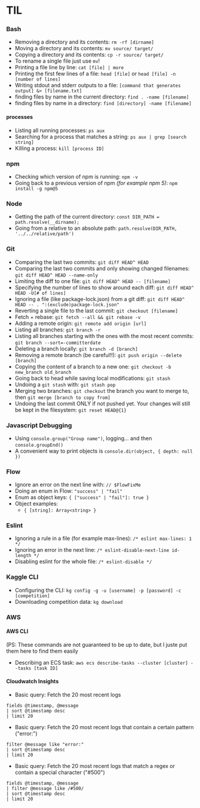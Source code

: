 # TIL

### Bash

* Removing a directory and its contents: `rm -rf [dirname]`
* Moving a directory and its contents: `mv source/ target/`
* Copying a directory and its contents: `cp -r source/ target/` 
* To rename a single file just use `mv`!
* Printing a file line by line: `cat [file] | more` 
* Printing the first few lines of a file: `head [file]` or `head [file] -n [number of lines]`
* Writing stdout and stderr outputs to a file: `[command that generates output] &> [filename.txt]`
* finding files by name in the current directory: `find . -name [filename]`
* finding files by name in a directory: `find [directory] -name [filename]`

#### processes
* Listing all running processes: `ps aux`
* Searching for a process that matches a string: `ps aux | grep [search string]`
* Killing a process: `kill [process ID]`

### npm

* Checking which version of npm is running: `npm -v`
* Going back to a previous version of npm *(for example npm 5)*: `npm install -g npm@5`

### Node

* Getting the path of the current directory: `const DIR_PATH = path.resolve(__dirname);`
* Going from a relative to an absolute path: `path.resolve(DIR_PATH, '../../relative/path')`

### Git

* Comparing the last two commits: `git diff HEAD^ HEAD`
* Comparing the last two commits and only showing changed filenames: `git diff HEAD^ HEAD --name-only`
* Limiting the diff to one file: `git diff HEAD^ HEAD -- [filename]`
* Specifying the number of lines to show around each diff: `git diff HEAD^ HEAD -U[# of lines]`
* Ignoring a file (like package-lock.json) from a git diff: `git diff HEAD^ HEAD -- . ":(exclude)package-lock.json"`
* Reverting a single file to the last commit: `git checkout [filename]`
* Fetch + rebase: `git fetch --all && git rebase -v`
* Adding a remote origin: `git remote add origin [url]`
* Listing all branches: `git branch -r`
* Listing all branches starting with the ones with the most recent commits: `git branch --sort=-committerdate`
* Deleting a branch locally: `git branch -d [branch]`
* Removing a remote branch (be careful!!): `git push origin --delete [branch]` 
* Copying the content of a branch to a new one: `git checkout -b new_branch old_branch`
* Going back to head while saving local modifications: `git stash`
* Undoing a `git stash` with: `git stash pop`
* Merging two branches: `git checkout` the branch you want to merge to, then `git merge [branch to copy from]`
* Undoing the last commit ONLY if not pushed yet. Your changes will still be kept in the filesystem: `git reset HEAD@{1}`


### Javascript Debugging

* Using `console.group("Group name")`, logging... and then `console.groupEnd()`
* A convenient way to print objects is `console.dir(object, { depth: null })`



### Flow

* Ignore an error on the next line with: `// $FlowFixMe`
* Doing an enum in Flow: `"success" | "fail"`
* Enum as object keys: `{ ["success" | "fail"]: true }`
* Object examples:
  * `{ [string]: Array<string> }` 

### Eslint

* Ignoring a rule in a file (for example max-lines): `/* eslint max-lines: 1 */`
* Ignoring an error in the next line: `/* eslint-disable-next-line id-length */`
* Disabling eslint for the whole file: `/* eslint-disable */`


### Kaggle CLI

* Configuring the CLI: `kg config -g -u [username] -p [password] -c [competition]`
* Downloading competition data: `kg download`


### AWS

#### AWS CLI
(PS: These commands are not guaranteed to be up to date, but I juste put them here to find them easily

* Describing an ECS task: `aws ecs describe-tasks --cluster [cluster] --tasks [task ID]`


#### Cloudwatch Insights

* Basic query: Fetch the 20 most recent logs
```
fields @timestamp, @message
| sort @timestamp desc
| limit 20
```

* Basic query: Fetch the 20 most recent logs that contain a certain pattern ("error:")
```
filter @message like "error:"
| sort @timestamp desc
| limit 20
```

* Basic query: Fetch the 20 most recent logs that match a regex or contain a special character ("#500")
```
fields @timestamp, @message
| filter @message like /#500/
| sort @timestamp desc
| limit 20
```


